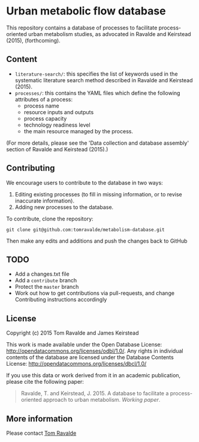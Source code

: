 # Urban metabolic flow database

This repository contains a database of processes to facilitate process-oriented urban metabolism studies, as advocated in Ravalde and Keirstead (2015), (forthcoming).

## Content

- `literature-search/`: this specifies the list of keywords used in the systematic literature search method described in Ravalde and Keirstead (2015).
- `processes/`: this contains the YAML files which define the following attributes of a process:
	- process name
	- resource inputs and outputs
	- process capacity
	- technology readiness level
	- the main resource managed by the process.

(For more details, please see the 'Data collection and database assembly' section of Ravalde and Keirstead (2015).)

## Contributing

We encourage users to contribute to the database in two ways:

1. Editing existing processes (to fill in missing information, or to revise inaccurate information).
2. Adding new processes to the database.

To contribute, clone the repository:

	git clone git@github.com:tomravalde/metabolism-database.git

Then make any edits and additions and push the changes back to GitHub

## TODO

- Add a changes.txt file
- Add a `contribute` branch
- Protect the `master` branch
- Work out how to get contributions via pull-requests, and change Contributing instructions accordingly

## License

Copyright (c) 2015 Tom Ravalde and James Keirstead

This work is made available under the Open Database License: http://opendatacommons.org/licenses/odbl/1.0/. Any rights in individual contents of the database are licensed under the Database Contents License: http://opendatacommons.org/licenses/dbcl/1.0/

If you use this data or work derived from it in an academic publication, please cite the following paper:

> Ravalde, T. and Keirstead, J. 2015. A database to facilitate a process-oriented approach to urban metabolism. *Working paper*.

## More information

Please contact [Tom Ravalde](mailto:thomas.ravalde08@imperial.ac.uk)
